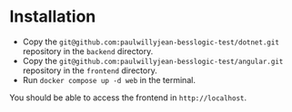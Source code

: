 # Installation

- Copy the `git@github.com:paulwillyjean-besslogic-test/dotnet.git` repository in the `backend` directory.
- Copy the `git@github.com:paulwillyjean-besslogic-test/angular.git` repository in the `frontend` directory.
- Run `docker compose up -d web` in the terminal.

You should be able to access the frontend in `http://localhost`.